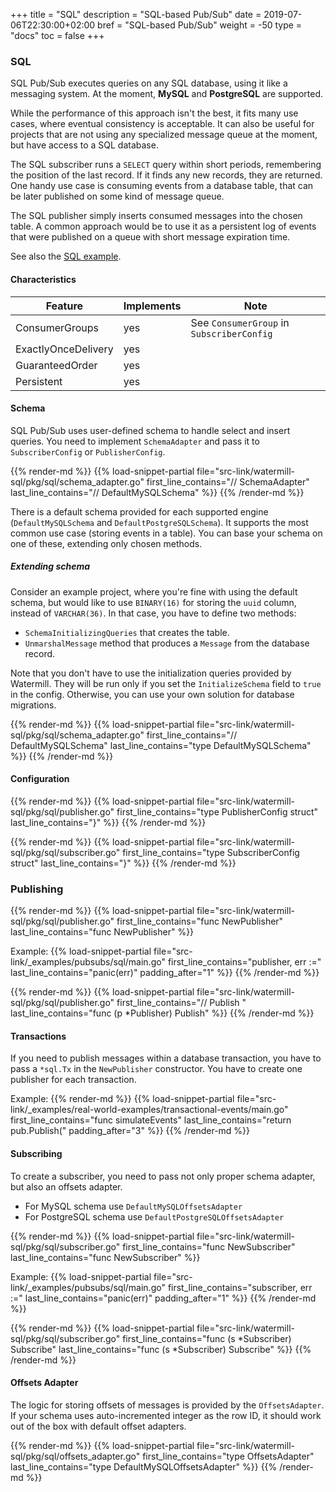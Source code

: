 +++
title = "SQL"
description = "SQL-based Pub/Sub"
date = 2019-07-06T22:30:00+02:00
bref = "SQL-based Pub/Sub"
weight = -50
type = "docs"
toc = false
+++

### SQL

SQL Pub/Sub executes queries on any SQL database, using it like a messaging system. At the moment, **MySQL** and **PostgreSQL** are supported.

While the performance of this approach isn't the best, it fits many use cases, where eventual consistency is acceptable.
It can also be useful for projects that are not using any specialized message queue at the moment, but have access to a SQL database.

The SQL subscriber runs a `SELECT` query within short periods, remembering the position of the last record. If it finds 
any new records, they are returned. One handy use case is consuming events from a database table, that can be later published
on some kind of message queue.

The SQL publisher simply inserts consumed messages into the chosen table. A common approach would be to use it as a persistent
log of events that were published on a queue with short message expiration time.

See also the [SQL example](https://github.com/ThreeDotsLabs/watermill/tree/master/_examples/pubsubs/sql).

#### Characteristics

| Feature             | Implements | Note |
| ------------------- | ---------- | ---- |
| ConsumerGroups      | yes        | See `ConsumerGroup` in `SubscriberConfig` |
| ExactlyOnceDelivery | yes        | |
| GuaranteedOrder     | yes        | |
| Persistent          | yes        | |

#### Schema

SQL Pub/Sub uses user-defined schema to handle select and insert queries. You need to implement `SchemaAdapter` and pass
it to `SubscriberConfig` or `PublisherConfig`.

{{% render-md %}}
{{% load-snippet-partial file="src-link/watermill-sql/pkg/sql/schema_adapter.go" first_line_contains="// SchemaAdapter" last_line_contains="// DefaultMySQLSchema" %}}
{{% /render-md %}}

There is a default schema provided for each supported engine (`DefaultMySQLSchema` and `DefaultPostgreSQLSchema`).
It supports the most common use case (storing events in a table). You can base your schema on one of these, extending only chosen methods.

##### Extending schema

Consider an example project, where you're fine with using the default schema, but would like to use `BINARY(16)` for storing
the `uuid` column, instead of `VARCHAR(36)`. In that case, you have to define two methods:

* `SchemaInitializingQueries` that creates the table.
* `UnmarshalMessage` method that produces a `Message` from the database record.

Note that you don't have to use the initialization queries provided by Watermill. They will be run only if you set the
`InitializeSchema` field to `true` in the config. Otherwise, you can use your own solution for database migrations.

{{% render-md %}}
{{% load-snippet-partial file="src-link/watermill-sql/pkg/sql/schema_adapter.go" first_line_contains="// DefaultMySQLSchema" last_line_contains="type DefaultMySQLSchema" %}}
{{% /render-md %}}

#### Configuration

{{% render-md %}}
{{% load-snippet-partial file="src-link/watermill-sql/pkg/sql/publisher.go" first_line_contains="type PublisherConfig struct" last_line_contains="}" %}}
{{% /render-md %}}

{{% render-md %}}
{{% load-snippet-partial file="src-link/watermill-sql/pkg/sql/subscriber.go" first_line_contains="type SubscriberConfig struct" last_line_contains="}" %}}
{{% /render-md %}}

### Publishing

{{% render-md %}}
{{% load-snippet-partial file="src-link/watermill-sql/pkg/sql/publisher.go" first_line_contains="func NewPublisher" last_line_contains="func NewPublisher" %}}

Example:
{{% load-snippet-partial file="src-link/_examples/pubsubs/sql/main.go" first_line_contains="publisher, err :=" last_line_contains="panic(err)" padding_after="1" %}}
{{% /render-md %}}

{{% render-md %}}
{{% load-snippet-partial file="src-link/watermill-sql/pkg/sql/publisher.go" first_line_contains="// Publish " last_line_contains="func (p *Publisher) Publish" %}}
{{% /render-md %}}

#### Transactions

If you need to publish messages within a database transaction, you have to pass a `*sql.Tx` in the `NewPublisher`
constructor. You have to create one publisher for each transaction. 

Example:
{{% render-md %}}
{{% load-snippet-partial file="src-link/_examples/real-world-examples/transactional-events/main.go" first_line_contains="func simulateEvents" last_line_contains="return pub.Publish(" padding_after="3" %}}
{{% /render-md %}}

#### Subscribing

To create a subscriber, you need to pass not only proper schema adapter, but also an offsets adapter.

* For MySQL schema use `DefaultMySQLOffsetsAdapter`
* For PostgreSQL schema use `DefaultPostgreSQLOffsetsAdapter`

{{% render-md %}}
{{% load-snippet-partial file="src-link/watermill-sql/pkg/sql/subscriber.go" first_line_contains="func NewSubscriber" last_line_contains="func NewSubscriber" %}}

Example:
{{% load-snippet-partial file="src-link/_examples/pubsubs/sql/main.go" first_line_contains="subscriber, err :=" last_line_contains="panic(err)" padding_after="1" %}}
{{% /render-md %}}

{{% render-md %}}
{{% load-snippet-partial file="src-link/watermill-sql/pkg/sql/subscriber.go" first_line_contains="func (s *Subscriber) Subscribe" last_line_contains="func (s *Subscriber) Subscribe" %}}
{{% /render-md %}}

#### Offsets Adapter

The logic for storing offsets of messages is provided by the `OffsetsAdapter`. If your schema uses auto-incremented integer as the row ID,
it should work out of the box with default offset adapters.

{{% render-md %}}
{{% load-snippet-partial file="src-link/watermill-sql/pkg/sql/offsets_adapter.go" first_line_contains="type OffsetsAdapter" last_line_contains="type DefaultMySQLOffsetsAdapter" %}}
{{% /render-md %}}
